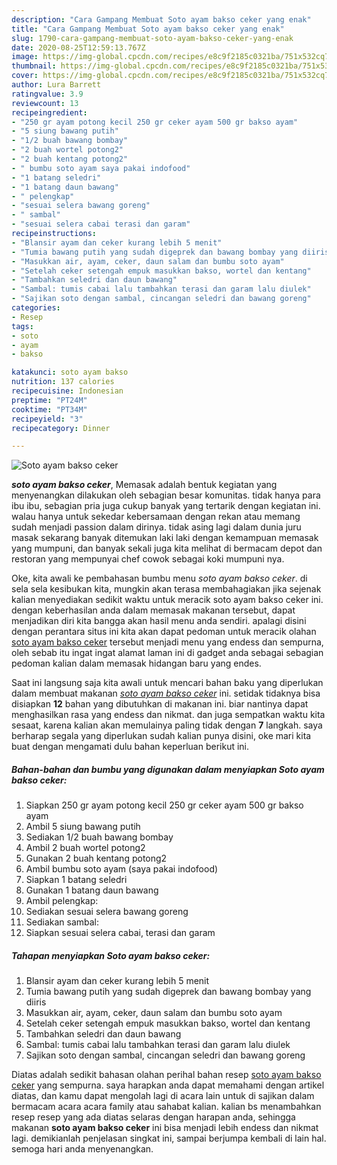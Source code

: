 ```yaml
---
description: "Cara Gampang Membuat Soto ayam bakso ceker yang enak"
title: "Cara Gampang Membuat Soto ayam bakso ceker yang enak"
slug: 1790-cara-gampang-membuat-soto-ayam-bakso-ceker-yang-enak
date: 2020-08-25T12:59:13.767Z
image: https://img-global.cpcdn.com/recipes/e8c9f2185c0321ba/751x532cq70/soto-ayam-bakso-ceker-foto-resep-utama.jpg
thumbnail: https://img-global.cpcdn.com/recipes/e8c9f2185c0321ba/751x532cq70/soto-ayam-bakso-ceker-foto-resep-utama.jpg
cover: https://img-global.cpcdn.com/recipes/e8c9f2185c0321ba/751x532cq70/soto-ayam-bakso-ceker-foto-resep-utama.jpg
author: Lura Barrett
ratingvalue: 3.9
reviewcount: 13
recipeingredient:
- "250 gr ayam potong kecil 250 gr ceker ayam 500 gr bakso ayam"
- "5 siung bawang putih"
- "1/2 buah bawang bombay"
- "2 buah wortel potong2"
- "2 buah kentang potong2"
- " bumbu soto ayam saya pakai indofood"
- "1 batang seledri"
- "1 batang daun bawang"
- " pelengkap"
- "sesuai selera bawang goreng"
- " sambal"
- "sesuai selera cabai terasi dan garam"
recipeinstructions:
- "Blansir ayam dan ceker kurang lebih 5 menit"
- "Tumia bawang putih yang sudah digeprek dan bawang bombay yang diiris"
- "Masukkan air, ayam, ceker, daun salam dan bumbu soto ayam"
- "Setelah ceker setengah empuk masukkan bakso, wortel dan kentang"
- "Tambahkan seledri dan daun bawang"
- "Sambal: tumis cabai lalu tambahkan terasi dan garam lalu diulek"
- "Sajikan soto dengan sambal, cincangan seledri dan bawang goreng"
categories:
- Resep
tags:
- soto
- ayam
- bakso

katakunci: soto ayam bakso 
nutrition: 137 calories
recipecuisine: Indonesian
preptime: "PT24M"
cooktime: "PT34M"
recipeyield: "3"
recipecategory: Dinner

---
```



![Soto ayam bakso ceker](https://img-global.cpcdn.com/recipes/e8c9f2185c0321ba/751x532cq70/soto-ayam-bakso-ceker-foto-resep-utama.jpg)

<b><i>soto ayam bakso ceker</i></b>, Memasak adalah bentuk kegiatan yang menyenangkan dilakukan oleh sebagian besar komunitas. tidak hanya para ibu ibu, sebagian pria juga cukup banyak yang tertarik dengan kegiatan ini. walau hanya untuk sekedar kebersamaan dengan rekan atau memang sudah menjadi passion dalam dirinya. tidak asing lagi dalam dunia juru masak sekarang banyak ditemukan laki laki dengan kemampuan memasak yang mumpuni, dan banyak sekali juga kita melihat di bermacam depot dan restoran yang mempunyai chef cowok sebagai koki mumpuni nya.



Oke, kita awali ke pembahasan bumbu menu <i>soto ayam bakso ceker</i>. di sela sela kesibukan kita, mungkin akan terasa membahagiakan jika sejenak kalian menyediakan sedikit waktu untuk meracik soto ayam bakso ceker ini. dengan keberhasilan anda dalam memasak makanan tersebut, dapat menjadikan diri kita bangga akan hasil menu anda sendiri. apalagi disini dengan perantara situs ini kita akan dapat pedoman untuk meracik olahan <u>soto ayam bakso ceker</u> tersebut menjadi menu yang endess dan sempurna, oleh sebab itu ingat ingat alamat laman ini di gadget anda sebagai sebagian pedoman kalian dalam memasak hidangan baru yang endes.


Saat ini langsung saja kita awali untuk mencari bahan baku yang diperlukan dalam membuat makanan <u><i>soto ayam bakso ceker</i></u> ini. setidak tidaknya bisa disiapkan <b>12</b> bahan yang dibutuhkan di makanan ini. biar nantinya dapat menghasilkan rasa yang endess dan nikmat. dan juga sempatkan waktu kita sesaat, karena kalian akan memulainya paling tidak dengan <b>7</b> langkah. saya berharap segala yang diperlukan sudah kalian punya disini, oke mari kita buat dengan mengamati dulu bahan keperluan berikut ini.

<!--inarticleads1-->

##### Bahan-bahan dan bumbu yang digunakan dalam menyiapkan Soto ayam bakso ceker:

1. Siapkan 250 gr ayam potong kecil 250 gr ceker ayam 500 gr bakso ayam
1. Ambil 5 siung bawang putih
1. Sediakan 1/2 buah bawang bombay
1. Ambil 2 buah wortel potong2
1. Gunakan 2 buah kentang potong2
1. Ambil  bumbu soto ayam (saya pakai indofood)
1. Siapkan 1 batang seledri
1. Gunakan 1 batang daun bawang
1. Ambil  pelengkap:
1. Sediakan sesuai selera bawang goreng
1. Sediakan  sambal:
1. Siapkan sesuai selera cabai, terasi dan garam




<!--inarticleads2-->

##### Tahapan menyiapkan Soto ayam bakso ceker:

1. Blansir ayam dan ceker kurang lebih 5 menit
1. Tumia bawang putih yang sudah digeprek dan bawang bombay yang diiris
1. Masukkan air, ayam, ceker, daun salam dan bumbu soto ayam
1. Setelah ceker setengah empuk masukkan bakso, wortel dan kentang
1. Tambahkan seledri dan daun bawang
1. Sambal: tumis cabai lalu tambahkan terasi dan garam lalu diulek
1. Sajikan soto dengan sambal, cincangan seledri dan bawang goreng




Diatas adalah sedikit bahasan olahan perihal bahan resep <u>soto ayam bakso ceker</u> yang sempurna. saya harapkan anda dapat memahami dengan artikel diatas, dan kamu dapat mengolah lagi di acara lain untuk di sajikan dalam bermacam acara acara family atau sahabat kalian. kalian bs menambahkan resep resep yang ada diatas selaras dengan harapan anda, sehingga makanan <b>soto ayam bakso ceker</b> ini bisa menjadi lebih endess dan nikmat lagi. demikianlah penjelasan singkat ini, sampai berjumpa kembali di lain hal. semoga hari anda menyenangkan.
